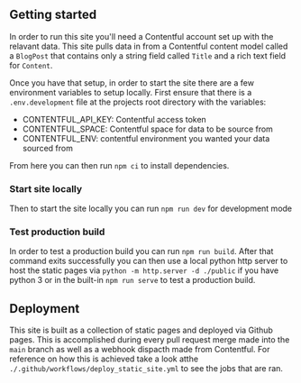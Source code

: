 ## Getting started

In order to run this site you'll need a Contentful account set up with the relavant data. This site pulls data in from a Contentful content model called a `BlogPost` that contains only a string field called `Title` and a rich text field for `Content`.

Once you have that setup, in order to start the site there are a few environment variables to setup locally. First ensure that there is a `.env.development` file at the projects root directory with the variables:
- CONTENTFUL_API_KEY: Contentful access token
- CONTENTFUL_SPACE: Contentful space for data to be source from
- CONTENTFUL_ENV: contentful environment you wanted your data sourced from

From here you can then run `npm ci` to install dependencies.

### Start site locally

Then to start the site locally you can run `npm run dev` for development mode

### Test production build

In order to test a production build you can run `npm run build`. After that command exits successfully you can then use a local python http server to host the static pages via `python -m http.server -d ./public` if you have python 3 or in the built-in `npm run serve` to test a production build. 

## Deployment

This site is built as a collection of static pages and deployed via Github pages. This is accomplished during every pull request merge made into the `main` branch as well as a webhook dispacth made from Contentful. For reference on how this is achieved take a look atthe `./.github/workflows/deploy_static_site.yml` to see the jobs that are ran. 

